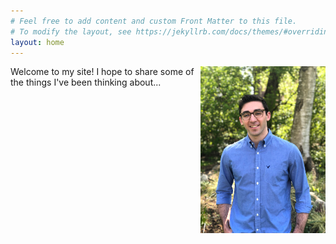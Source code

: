 ```yaml
---
# Feel free to add content and custom Front Matter to this file.
# To modify the layout, see https://jekyllrb.com/docs/themes/#overriding-theme-defaults
layout: home
---
```

<img src="/images/Backyard_2.jpg" alt="This is me" width="200" align="right"/>
Welcome to my site! I hope to share some of the things I've been thinking about...
